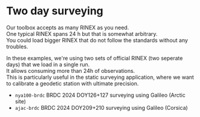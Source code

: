 Two day surveying
=================

Our toolbox accepts as many RINEX as you need.  
One typical RINEX spans 24 h but that is somewhat arbitrary.  
You could load bigger RINEX that do not follow the standards without any troubles.  

In these examples, we're using two sets of official RINEX (two seperate days) that we load in a single run.  
It allows consuming more than 24h of observations.  
This is particularly useful in the static surveying application, where we want to calibrate a geodetic station
with ultimate precision.

- `nya100-brdc` BRDC 2024 DOY126+127 surveying using Galileo (Arctic site)
- `ajac-brdc` BRDC 2024 DOY209+210 surveying using Galileo (Corsica)

